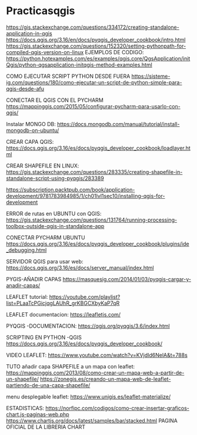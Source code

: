 # Practicasqgis

https://gis.stackexchange.com/questions/334172/creating-standalone-application-in-qgis
https://docs.qgis.org/3.16/en/docs/pyqgis_developer_cookbook/intro.html
https://gis.stackexchange.com/questions/152320/setting-pythonpath-for-compiled-qgis-version-on-linux
EJEMPLOS DE CODIGO:
https://python.hotexamples.com/es/examples/qgis.core/QgsApplication/initQgis/python-qgsapplication-initqgis-method-examples.html


COMO EJECUTAR SCRIPT PYTHON DESDE FUERA
https://sisteme-ig.com/questions/180/como-ejecutar-un-script-de-python-simple-para-qgis-desde-afu

CONECTAR EL QGIS CON EL PYCHARM
https://mappinggis.com/2015/05/configurar-pycharm-para-usarlo-con-qgis/

Instalar MONGO DB:
https://docs.mongodb.com/manual/tutorial/install-mongodb-on-ubuntu/

CREAR CAPA QGIS:
https://docs.qgis.org/3.16/es/docs/pyqgis_developer_cookbook/loadlayer.html

CREAR SHAPEFILE EN LINUX:
https://gis.stackexchange.com/questions/283335/creating-shapefile-in-standalone-script-using-pyqgis/283389



https://subscription.packtpub.com/book/application-development/9781783984985/1/ch01lvl1sec10/installing-qgis-for-development

ERROR de rutas en UBUNTU con QGIS:
https://gis.stackexchange.com/questions/131764/running-processing-toolbox-outside-qgis-in-standalone-app

CONECTAR PYCHARM UBUNTU
https://docs.qgis.org/3.16/es/docs/pyqgis_developer_cookbook/plugins/ide_debugging.html

SERVIDOR QGIS para usar web:
https://docs.qgis.org/3.16/es/docs/server_manual/index.html

PYGIS-AÑADIR CAPAS
https://masquesig.com/2014/01/03/pyqgis-cargar-y-anadir-capas/

LEAFLET tutorial:
https://youtube.com/playlist?list=PLaaTcPGicjqgLAUhR_grKBGCXbyKaP7qR

LEAFLET documentacion:
https://leafletjs.com/

PYQGIS -DOCUMENTACION:
https://qgis.org/pyqgis/3.6/index.html

SCRIPTING EN PYTHON -QGIS
https://docs.qgis.org/3.16/es/docs/pyqgis_developer_cookbook/

VIDEO LEAFLET:
https://www.youtube.com/watch?v=KVjdId6NelA&t=788s

TUTO añadir capa SHAPEFILE a un mapa con leaflet:
https://mappinggis.com/2013/08/como-crear-un-mapa-web-a-partir-de-un-shapefile/
https://zonegis.es/creando-un-mapa-web-de-leaflet-partiendo-de-una-capa-shapefile/

menu desplegable leaflet:
https://www.unigis.es/leaflet-materialize/

ESTADISTICAS:
https://norfipc.com/codigos/como-crear-insertar-graficos-chart.js-paginas-web.php
https://www.chartjs.org/docs/latest/samples/bar/stacked.html  PAGINA OFICIAL DE LA LIBRERIA CHART
